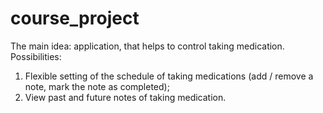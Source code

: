 # course_project

The main idea: application, that helps to control taking medication.
Possibilities:
1. Flexible setting of the schedule of taking medications (add / remove a note, mark the note as completed);  
2. View past and future notes of taking medication.
